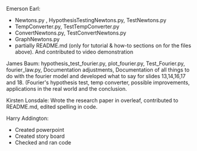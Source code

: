 Emerson Earl:
- Newtons.py , HypothesisTestingNewtons.py, TestNewtons.py
- TempConverter.py, TestTempConverter.py
- ConvertNewtons.py, TestConvertNewtons.py
- GraphNewtons.py
- partially README.md (only for tutorial & how-to sections on for the files above). And contributed to video demonstration

James Baum: hypothesis_test_fourier.py, plot_fourier.py, Test_Fourier.py, fourier_law.py, Documentation adjustments, Documentation of all things to do with the fourier model and developed what to say for slides 13,14,16,17 and 18. (Fourier's hypothesis test, temp converter, possible improvements, applications in the real world and the conclusion.

Kirsten Lonsdale:
Wrote the research paper in overleaf, contributed to README.md, edited spelling in code.

Harry Addington:
- Created powerpoint 
- Created story board 
- Checked and ran code 